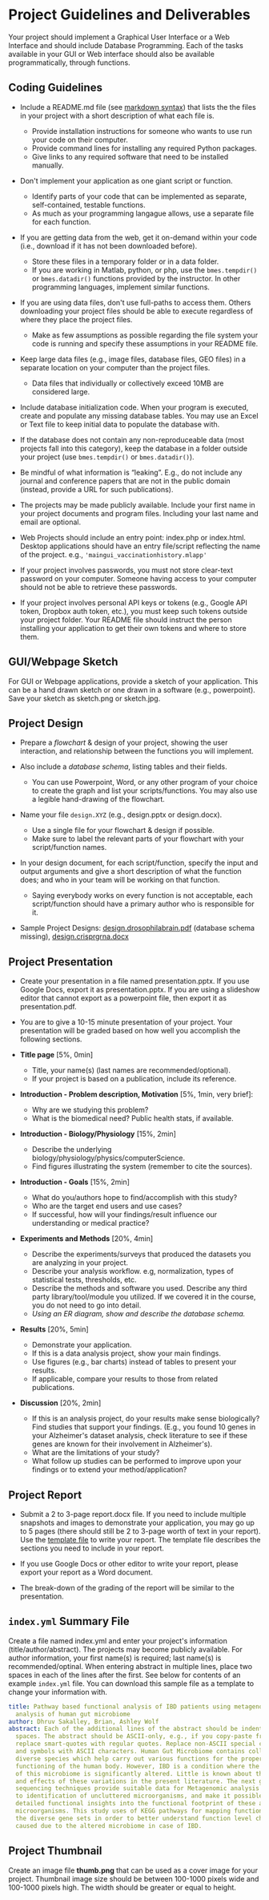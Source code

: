 # Project Guidelines and Deliverables

Your project should implement a Graphical User Interface or a Web Interface and
should include Database Programming. Each of the tasks available in your GUI or
Web interface should also be available programmatically, through functions.

## Coding Guidelines

- Include a README.md file (see [markdown syntax](https://help.github.com/articles/basic-writing-and-formatting-syntax/))
  that lists the the files in your project with a short description of what each
  file is.
  - Provide installation instructions for someone who wants to use run your
    code on their computer.
  - Provide command lines for installing any required Python packages.
  - Give links to any required software that need to be installed manually.
  
- Don't implement your application as one giant script or function.
  - Identify parts of your code that can be implemented as separate,
    self-contained, testable functions.
  - As much as your programming langague allows, use a separate file for each
    function.

- If you are getting data from the web, get it on-demand within your code (i.e.,
  download if it has not been downloaded before).
  - Store these files in a temporary folder or in a data folder.
  - If you are working in Matlab, python, or php, use the `bmes.tempdir()` or
    `bmes.datadir()` functions provided by the instructor. In other programming
    languages, implement similar functions.

- If you are using data files, don't use full-paths to access them. Others
  downloading your project files should be able to execute regardless of where
  they place the project files.
  - Make as few assumptions as possible regarding the file system your code is
    running and specify these assumptions in your README file.

- Keep large data files (e.g., image files, database files, GEO files) in a
  separate location on your computer than the project files.
  - Data files that individually or collectively exceed 10MB are considered
    large.

- Include database initialization code. When your program is executed, create
  and populate any missing database tables. You may use an Excel or Text file
  to keep initial data to populate the database with.

- If the database does not contain any non-reproduceable data (most projects
  fall into this category), keep the database in a folder outside your project
  (use `bmes.tempdir()` or `bmes.datadir()`).

- Be mindful of what information is “leaking”. E.g., do not include any journal
  and conference papers that are not in the public domain (instead, provide a
  URL for such publications).

- The projects may be made publicly available. Include your first name in your
  project documents and program files. Including your last name and email are
  optional.

- Web Projects should include an entry point: index.php or index.html. Desktop
  applications should have an entry file/script reflecting the name of the
  project. e.g., `'maingui_vaccinationhistory.mlapp'`

- If your project involves passwords, you must not store clear-text password on
  your computer. Someone having access to your computer should not be able to
  retrieve these passwords.

- If your project involves personal API keys or tokens (e.g., Google API token,
  Dropbox auth token, etc.), you must keep such tokens outside your project
  folder. Your README file should instruct the person installing your
  application to get their own tokens and where to store them.

## GUI/Webpage Sketch

For GUI or Webpage applications, provide a sketch of your application. This can
be a hand drawn sketch or one drawn in a software (e.g., powerpoint). Save your
sketch as sketch.png or sketch.jpg.

## Project Design

- Prepare a *flowchart* & design of your project, showing the user interaction,
  and relationship between the functions you will implement.

- Also include a *database schema*, listing tables and their fields.
  - You can use Powerpoint, Word, or any other program of your choice to create
    the graph and list your scripts/functions. You may also use a legible
    hand-drawing of the flowchart.

- Name your file `design.XYZ` (e.g., design.pptx or design.docx).
  - Use a single file for your flowchart & design if possible.
  - Make sure to label the relevant parts of your flowchart with your
    script/function names.

- In your design document, for each script/function, specify the input and
  output arguments and give a short description of what the function does; and
  who in your team will be working on that function.
  - Saying everybody works on every function is not acceptable, each
    script/function should have a primary author who is responsible for it.

- Sample Project Designs: [design.drosophilabrain.pdf](https://sacan.biomed.drexel.edu/lib/exe/fetch.php?rev=&media=course:bcomp2:proj:design.drosophilabrain.pdf) (database schema missing), [design.crisprgrna.docx](https://sacan.biomed.drexel.edu/lib/exe/fetch.php?rev=&media=course:bcomp2:proj:design.crisprgrna.docx)

## Project Presentation

- Create your presentation in a file named presentation.pptx. If you use Google
  Docs, export it as presentation.pptx. If you are using a slideshow editor that
  cannot export as a powerpoint file, then export it as presentation.pdf.

- You are to give a 10-15 minute presentation of your project. Your presentation
  will be graded based on how well you accomplish the following sections.

- **Title page** [5%, 0min]
  - Title, your name(s) (last names are recommended/optional).
  - If your project is based on a publication, include its reference.

- **Introduction - Problem description, Motivation** [5%, 1min, very brief]:
  - Why are we studying this problem?
  - What is the biomedical need? Public health stats, if available.

- **Introduction - Biology/Physiology** [15%, 2min]
  - Describe the underlying biology/physiology/physics/computerScience.
  - Find figures illustrating the system (remember to cite the sources).

- **Introduction - Goals** [15%, 2min]
  - What do you/authors hope to find/accomplish with this study?
  - Who are the target end users and use cases?
  - If successful, how will your findings/result influence our understanding or
    medical practice?

- **Experiments and Methods** [20%, 4min]
  - Describe the experiments/surveys that produced the datasets you are
    analyzing in your project.
  - Describe your analysis workflow. e.g, normalization, types of statistical
    tests, thresholds, etc.
  - Describe the methods and software you used. Describe any third party
    library/tool/module you utilized. If we covered it in the course, you do
    not need to go into detail.
  - *Using an ER diagram, show and describe the database schema.*

- **Results** [20%, 5min]
  - Demonstrate your application.
  - If this is a data analysis project, show your main findings.
  - Use figures (e.g., bar charts) instead of tables to present your results.
  - If applicable, compare your results to those from related publications.

- **Discussion** [20%, 2min]
  - If this is an analysis project, do your results make sense biologically?
    Find studies that support your findings. (E.g., you found 10 genes in your
    Alzheimer's dataset analysis, check literature to see if these genes are
    known for their involvement in Alzheimer's).
  - What are the limitations of your study?
  - What follow up studies can be performed to improve upon your findings or to
    extend your method/application?

## Project Report

- Submit a 2 to 3-page report.docx file. If you need to include multiple
  snapshots and images to demonstrate your application, you may go up to 5
  pages (there should still be 2 to 3-page worth of text in your report). Use
  the [template file](https://sacan.biomed.drexel.edu/lib/exe/fetch.php?rev=&media=course:bcomp2:proj:appreport_template.docx)
  to write your report. The template file describes the sections you need to
  include in your report.

- If you use Google Docs or other editor to write your report, please export
  your report as a Word document.

- The break-down of the grading of the report will be similar to the presentation.

## `index.yml` Summary File

Create a file named index.yml and enter your project's information
(title/author/abstract). The projects may become publicly available. For author
information, your first name(s) is required; last name(s) is recommended/optinal.
When entering abstract in multiple lines, place two spaces in each of the lines
after the first. See below for contents of an example `index.yml` file. You can
download this sample file as a template to change your information with.

```yaml
title: Pathway based functional analysis of IBD patients using metagenomic 
  analysis of human gut microbiome
author: Dhruv Sakalley, Brian, Ashley Wolf
abstract: Each of the additional lines of the abstract should be indented with 2
  spaces. The abstract should be ASCII-only, e.g., if you copy-paste from Word,
  replace smart-quotes with regular quotes. Replace non-ASCII special characters
  and symbols with ASCII characters. Human Gut Microbiome contains collection of
  diverse species which help carry out various functions for the proper
  functioning of the human body. However, IBD is a condition where the diversity
  of this microbiome is significantly altered. Little is known about the causes
  and effects of these variations in the present literature. The next generation
  sequencing techniques provide suitable data for Metagenomic analysis leading
  to identification of uncluttered microorganisms, and make it possible to get
  detailed functional insights into the functional footprint of these altered
  microorganisms. This study uses of KEGG pathways for mapping functionality of
  the diverse gene sets in order to better understand function level changes
  caused due to the altered microbiome in case of IBD.
```

## Project Thumbnail

Create an image file **thumb.png** that can be used as a cover image for your
project. Thumbnail image size should be between 100-1000 pixels wide and
100-1000 pixels high. The width should be greater or equal to height.
